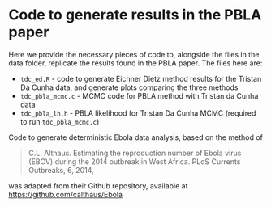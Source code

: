 # Code to generate results in the PBLA paper

Here we provide the necessary pieces of code to, alongside the files in the data folder, replicate the results found in the PBLA paper. 
The files here are:

* `tdc_ed.R` - code to generate Eichner Dietz method results for the Tristan Da Cunha data, and generate plots comparing the three methods
* `tdc_pbla_mcmc.c` - MCMC code for PBLA method with Tristan da Cunha data
* `tdc_pbla_lh.h` - PBLA likelihood for Tristan Da Cunha MCMC (required to run `tdc_pbla_mcmc.c`)

Code to generate deterministic Ebola data analysis, based on the method of 
> C.L. Althaus. Estimating the reproduction number of Ebola virus (EBOV) during
> the 2014 outbreak in West Africa. PLoS Currents Outbreaks, 6, 2014,

was adapted from their Github repository, available at https://github.com/calthaus/Ebola
